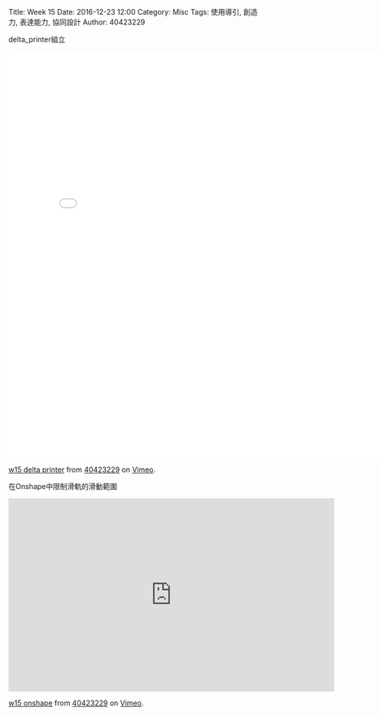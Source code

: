 Title: Week 15
Date: 2016-12-23 12:00
Category: Misc
Tags: 使用導引, 創造力, 表達能力, 協同設計
Author: 40423229

<p>delta_printer組立<p>

<iframe src="../w15.html" width="800" height="800" frameborder="0" </iframe>

<iframe src="https://player.vimeo.com/video/198352046" width="640" height="380" frameborder="0" webkitallowfullscreen mozallowfullscreen allowfullscreen></iframe>
<p><a href="https://vimeo.com/198352046">w15 delta printer</a> from <a href="https://vimeo.com/user47808963">40423229</a> on <a href="https://vimeo.com">Vimeo</a>.</p>

<p>在Onshape中限制滑軌的滑動範圍 <p>
<iframe src="https://player.vimeo.com/video/198560111" width="640" height="380" frameborder="0" webkitallowfullscreen mozallowfullscreen allowfullscreen></iframe>
<p><a href="https://vimeo.com/198560111">w15 onshape</a> from <a href="https://vimeo.com/user47808963">40423229</a> on <a href="https://vimeo.com">Vimeo</a>.</p>





